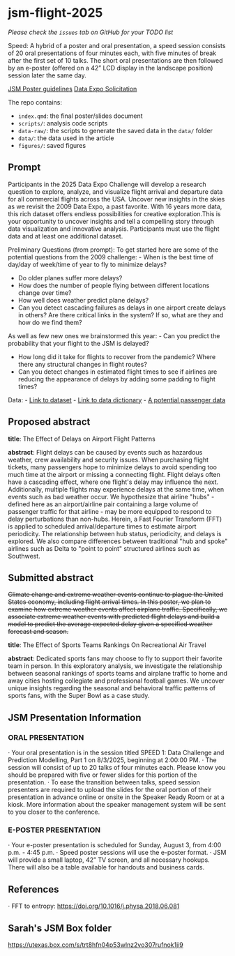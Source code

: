 # jsm-flight-2025

*Please check the `issues` tab on GitHub for your TODO list*

Speed: A hybrid of a poster and oral presentation, a speed session consists of 20 oral presentations of four minutes each, with five minutes of break after the first set of 10 talks.
The short oral presentations are then followed by an e-poster (offered on a 42” LCD display in the landscape position) session later the same day.

[JSM Poster guidelines](https://ww2.amstat.org/meetings/jsm/2025/postertips.cfm#speed)
[Data Expo Solicitation](https://community.amstat.org/dataexpo/home)

The repo contains:

-   `index.qmd`: the final poster/slides document
-   `scripts/`: analysis code scripts
-   `data-raw/`: the scripts to generate the saved data in the `data/` folder
-   `data/`: the data used in the article
-   `figures/`: saved figures

## Prompt

Participants in the 2025 Data Expo Challenge will develop a research question to explore, analyze, and visualize flight arrival and departure data for all commercial flights across the USA.
Uncover new insights in the skies as we revisit the 2009 Data Expo, a past favorite.
With 16 years more data, this rich dataset offers endless possibilities for creative exploration.This is your opportunity to uncover insights and tell a compelling story through data visualization and innovative analysis.
Participants must use the flight data and at least one additional dataset.

Preliminary Questions (from prompt): To get started here are some of the potential questions from the 2009 challenge: - When is the best time of day/day of week/time of year to fly to minimize delays?
- Do older planes suffer more delays?
- How does the number of people flying between different locations change over time?
- How well does weather predict plane delays?
- Can you detect cascading failures as delays in one airport create delays in others?
Are there critical links in the system?
If so, what are they and how do we find them?

As well as few new ones we brainstormed this year: - Can you predict the probability that your flight to the JSM is delayed?
- How long did it take for flights to recover from the pandemic?
Where there any structural changes in flight routes?
- Can you detect changes in estimated flight times to see if airlines are reducing the appearance of delays by adding some padding to flight times?

Data: - [Link to dataset](https://www.transtats.bts.gov/DL_SelectFields.aspx?gnoyr_VQ=FGJ&QO_fu146_anzr=b0-gvzr) - [Link to data dictionary](https://www.transtats.bts.gov/Fields.asp?gnoyr_VQ=FGJ) - [A potential passenger data](https://www.transtats.bts.gov/DatabaseInfo.asp?QO_VQ=EED&QO_fu146_anzr=Nv4%20Pn44vr45&QO_anzr=Nv4%20Pn44vr4%20f6n6v56vp5%20(S14z%20HE%20g4nssvp)-%20%20h.f.%20Pn44vr45&Yv0x=D)

## Proposed abstract

**title**: The Effect of Delays on Airport Flight Patterns

**abstract**: Flight delays can be caused by events such as hazardous weather, crew availability and security issues. When purchasing flight tickets, many passengers hope to minimize delays to avoid spending too much time at the airport or missing a connecting flight. Flight delays often have a cascading effect, where one flight's delay may influence the next. Additionally, multiple flights may experience delays at the same time, when events such as bad weather occur. We hypothesize that airline "hubs" - defined here as an airport/airline pair containing a large volume of passenger traffic for that airline - may be more equipped to respond to delay perturbations than non-hubs. Herein, a Fast Fourier Transform (FFT) is applied to scheduled arrival/departure times to estimate airport periodicity. The relationship between hub status, periodicity, and delays is explored. We also compare differences between traditional "hub and spoke" airlines such as Delta to "point to point" structured airlines such as Southwest.

## Submitted abstract

~~Climate change and extreme weather events continue to plague the United States economy, including flight arrival times. In this poster, we plan to examine how extreme weather events affect airplane traffic. Specifically, we associate extreme weather events with predicted flight delays and build a model to predict the average expected delay given a specified weather forecast and season.~~

**title**: The Effect of Sports Teams Rankings On Recreational Air Travel

**abstract**: Dedicated sports fans may choose to fly to support their favorite team in person.
In this exploratory analysis, we investigate the relationship between seasonal rankings of sports teams and airplane traffic to home and away cities hosting collegiate and professional football games.
We uncover unique insights regarding the seasonal and behavioral traffic patterns of sports fans, with the Super Bowl as a case study.

## JSM Presentation Information

### ORAL PRESENTATION

·         Your oral presentation is in the session titled  SPEED 1: Data Challenge and Prediction Modelling, Part 1 on 8/3/2025, beginning at 2:00:00 PM.
·         The session will consist of up to 20 talks of four minutes each. Please know you should be prepared with five or fewer slides for this portion of the presentation.
·         To ease the transition between talks, speed session presenters are required to upload the slides for the oral portion of their presentation in advance online or onsite in the Speaker Ready Room or at a kiosk. More information about the speaker management system will be sent to you closer to the conference.
 

### E-POSTER PRESENTATION

·         Your e-poster presentation is scheduled for Sunday, August 3, from 4:00 p.m. - 4:45 p.m.
·         Speed poster sessions will use the e-poster format.
·         JSM will provide a small laptop, 42” TV screen, and all necessary hookups. There will also be a table available for handouts and business cards.

## References

·         FFT to entropy: https://doi.org/10.1016/j.physa.2018.06.081


## Sarah's JSM Box folder

https://utexas.box.com/s/trt8hfn04p53wlnz2vo307rufnok1ji9
